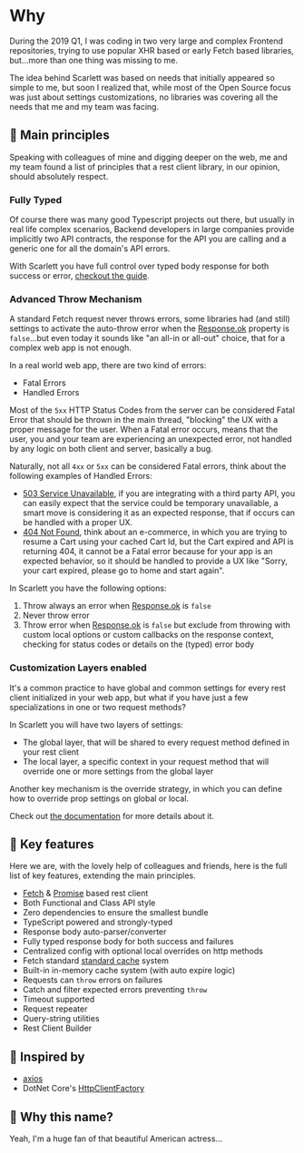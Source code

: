 # Why

During the 2019 Q1, I was coding in two very large and complex Frontend repositories, trying to use popular XHR based or early Fetch based libraries, but...more than one thing was missing to me.

The idea behind Scarlett was based on needs that initially appeared so simple to me, but soon I realized that, while most of the Open Source focus was just about settings customizations, no libraries was covering all the needs that me and my team was facing.

## 📕 Main principles

Speaking with colleagues of mine and digging deeper on the web, me and my team found a list of principles that a rest client library, in our opinion, should absolutely respect.

### Fully Typed

Of course there was many good Typescript projects out there, but usually in real life complex scenarios, Backend developers in large companies provide implicitly two API contracts, the response for the API you are calling and a generic one for all the domain's API errors.

With Scarlett you have full control over typed body response for both success or error, [checkout the guide](/guide/functional).

### Advanced Throw Mechanism

A standard Fetch request never throws errors, some libraries had (and still) settings to activate the auto-throw error when the [Response.ok](https://developer.mozilla.org/en-US/docs/Web/API/Response/ok) property is `false`...but even today it sounds like "an all-in or all-out" choice, that for a complex web app is not enough.

In a real world web app, there are two kind of errors:
* Fatal Errors
* Handled Errors

Most of the `5xx` HTTP Status Codes from the server can be considered Fatal Error that should be thrown in the main thread, "blocking" the UX with a proper message for the user. When a Fatal error occurs, means that the user, you and your team are experiencing an unexpected error, not handled by any logic on both client and server, basically a bug.

Naturally, not all `4xx` or `5xx` can be considered Fatal errors, think about the following examples of Handled Errors:
* [503 Service Unavailable](https://developer.mozilla.org/en-US/docs/Web/HTTP/Status/503), if you are integrating with a third party API, you can easily expect that the service could be temporary unavailable, a smart move is considering it as an expected response, that if occurs can be handled with a proper UX.
* [404 Not Found](https://developer.mozilla.org/en-US/docs/Web/HTTP/Status/404), think about an e-commerce, in which you are trying to resume a Cart using your cached Cart Id, but the Cart expired and API is returning 404, it cannot be a Fatal error because for your app is an expected behavior, so it should be handled to provide a UX like "Sorry, your cart expired, please go to home and start again".

In Scarlett you have the following options:
1. Throw always an error when [Response.ok](https://developer.mozilla.org/en-US/docs/Web/API/Response/ok) is `false`
2. Never throw error
3. Throw error when [Response.ok](https://developer.mozilla.org/en-US/docs/Web/API/Response/ok) is `false` but exclude from throwing with custom local options or custom callbacks on the response context, checking for status codes or details on the (typed) error body

### Customization Layers enabled

It's a common practice to have global and common settings for every rest client initialized in your web app, but what if you have just a few specializations in one or two request methods?

In Scarlett you will have two layers of settings:
* The global layer, that will be shared to every request method defined in your rest client
* The local layer, a specific context in your request method that will override one or more settings from the global layer

Another key mechanism is the override strategy, in which you can define how to override prop settings on global or local.

Check out [the documentation](/api/functional#overridestrategy) for more details about it.

## 💎 Key features

Here we are, with the lovely help of colleagues and friends, here is the full list of key features, extending the main principles.

* [Fetch](https://developer.mozilla.org/en-US/docs/Web/API/Fetch_API) & [Promise](https://developer.mozilla.org/en-US/docs/Web/JavaScript/Reference/Global_Objects/Promise) based rest client
* Both Functional and Class API style
* Zero dependencies to ensure the smallest bundle
* TypeScript powered and strongly-typed
* Response body auto-parser/converter
* Fully typed response body for both success and failures
* Centralized config with optional local overrides on http methods
* Fetch standard [standard cache](https://developer.mozilla.org/en-US/docs/Web/API/Request/cache) system
* Built-in in-memory cache system (with auto expire logic)
* Requests can `throw` errors on failures
* Catch and filter expected errors preventing `throw`
* Timeout supported
* Request repeater
* Query-string utilities
* Rest Client Builder

## 🌟 Inspired by

* [axios](https://github.com/axios/axios)
* DotNet Core's [HttpClientFactory](https://docs.microsoft.com/en-us/aspnet/core/fundamentals/http-requests#typed-clients)

## 😬 Why this name?

Yeah, I'm a huge fan of that beautiful American actress...
